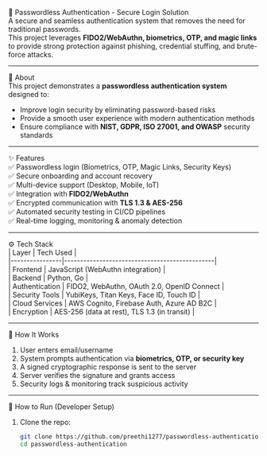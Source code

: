 🔐 Passwordless Authentication - Secure Login Solution  
A secure and seamless authentication system that removes the need for traditional passwords.  
This project leverages **FIDO2/WebAuthn, biometrics, OTP, and magic links** to provide strong protection against phishing, credential stuffing, and brute-force attacks.  

---

📌 About  
This project demonstrates a **passwordless authentication system** designed to:  
- Improve login security by eliminating password-based risks  
- Provide a smooth user experience with modern authentication methods  
- Ensure compliance with **NIST, GDPR, ISO 27001, and OWASP** security standards  

---

✨ Features  
✅ Passwordless login (Biometrics, OTP, Magic Links, Security Keys)  
✅ Secure onboarding and account recovery  
✅ Multi-device support (Desktop, Mobile, IoT)  
✅ Integration with **FIDO2/WebAuthn**  
✅ Encrypted communication with **TLS 1.3 & AES-256**  
✅ Automated security testing in CI/CD pipelines  
✅ Real-time logging, monitoring & anomaly detection  

---

⚙️ Tech Stack  
| Layer          | Tech Used                                      |  
|----------------|-----------------------------------------------|  
| Frontend       | JavaScript (WebAuthn integration)             |  
| Backend        | Python, Go                                    |  
| Authentication | FIDO2, WebAuthn, OAuth 2.0, OpenID Connect    |  
| Security Tools | YubiKeys, Titan Keys, Face ID, Touch ID       |  
| Cloud Services | AWS Cognito, Firebase Auth, Azure AD B2C      |  
| Encryption     | AES-256 (data at rest), TLS 1.3 (in transit)  |  

---

🧠 How It Works  
1. User enters email/username  
2. System prompts authentication via **biometrics, OTP, or security key**  
3. A signed cryptographic response is sent to the server  
4. Server verifies the signature and grants access  
5. Security logs & monitoring track suspicious activity  

---

🧩 How to Run (Developer Setup)  
1. Clone the repo:  
   ```bash
   git clone https://github.com/preethi1277/passwordless-authentication.git
   cd passwordless-authentication
